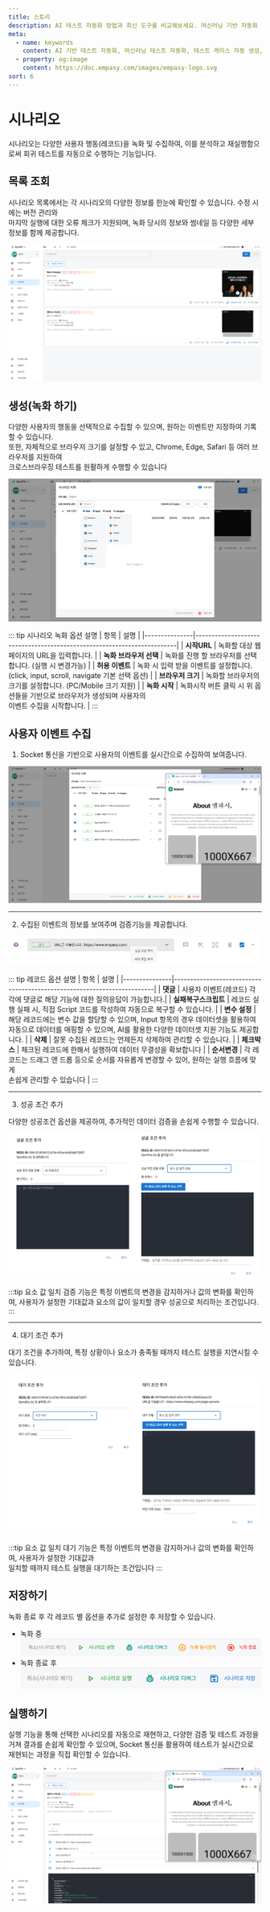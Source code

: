 ```yaml
---
title: 스토리
description: AI 테스트 자동화 방법과 최신 도구를 비교해보세요. 머신러닝 기반 자동화 테스트로 QA 효율성을 높이는 방법을 알아봅니다.
meta:
  - name: keywords
    content: AI 기반 테스트 자동화, 머신러닝 테스트 자동화, 테스트 케이스 자동 생성, AI QA 도구, 자동화 테스트 솔루션, AI를 활용한 테스트 자동화 방법
  - property: og:image
    content: https://doc.empasy.com/images/empasy-logo.svg
sort: 6
---
```


# 시나리오

시나리오는 다양한 사용자 행동(레코드)을 녹화 및 수집하여, 이를 분석하고 재실행함으로써 회귀 테스트를 자동으로 수행하는 기능입니다.

## 목록 조회

시나리오 목록에서는 각 시나리오의 다양한 정보를 한눈에 확인할 수 있습니다. 수정 시에는 버전 관리와
<br/>마지막 실행에 대한 오류 체크가 지원되며, 녹화 당시의 정보와 썸네일 등 다양한 세부 정보를 함께 제공합니다.

![image](./image/scenario-list.png)

## 생성(녹화 하기)

다양한 사용자의 행동을 선택적으로 수집할 수 있으며, 원하는 이벤트만 지정하여 기록할 수 있습니다.  
또한, 자체적으로 브라우저 크기를 설정할 수 있고, Chrome, Edge, Safari 등 여러 브라우저를 지원하여  
크로스브라우징 테스트를 원활하게 수행할 수 있습니다

![image](./image/new_scenario.png)

::: tip 시나리오 녹화 옵션 설명
| 항목 | 설명 |
|---------------|------------------------------------------------------------------------|
| **시작URL** | 녹화할 대상 웹페이지의 URL을 입력합니다. |
| **녹화 브라우저 선택** | 녹화를 진행 할 브라우저를 선택합니다. (실행 시 변경가능) |
| **허용 이벤트** | 녹화 시 입력 받을 이벤트를 설정합니다. <br/> (click, input, scroll, navigate 기본 선택 옵션) |
| **브라우저 크기** | 녹화할 브라우저의 크기를 설정합니다. (PC/Mobile 크기 지원) |
| **녹화 시작** | 녹화시작 버튼 클릭 시 위 옵션들을 기반으로 브라우저가 생성되며 사용자의 <br/>이벤트 수집을 시작합니다. |
:::

## 사용자 이벤트 수집

1. Socket 통신을 기반으로 사용자의 이벤트를 실시간으로 수집하여 보여줍니다.

![image](./image/scenario_tree-planting.png)

---

2. 수집된 이벤트의 정보를 보여주며 검증기능을 제공합니다.

![image](./image/scenario-record.png)

::: tip 레코드 옵션 설명
| 항목 | 설명 |
|---------------|------------------------------------------------------------------------|
| **댓글** | 사용자 이벤트(레코드) 각각에 댓글로 해당 기능에 대한 질의응답이 가능합니다.|
| **실패복구스크립트** | 레코드 실행 실패 시, 직접 Script 코드를 작성하여 자동으로 복구할 수 있습니다. |
| **변수 설정** | 해당 레코드에는 변수 값을 할당할 수 있으며, Input 항목의 경우 데이터셋을 활용하여 <br/>자동으로 데이터를 매핑할 수 있으며, AI를 활용한 다양한 데이터셋 지원 기능도 제공합니다. |
| **삭제** | 잘못 수집된 레코드는 언제든지 삭제하여 관리할 수 있습니다. |
| **체크박스** | 체크된 레코드에 한해서 실행하여 데이터 무결성을 확보합니다 |
| **순서변경** | 각 레코드는 드래그 앤 드롭 등으로 순서를 자유롭게 변경할 수 있어, 원하는 실행 흐름에 맞게 <br/> 손쉽게 관리할 수 있습니다 |
:::

---

3. 성공 조건 추가

다양한 성공조건 옵션을 제공하여, 추가적인 데이터 검증을 손쉽게 수행할 수 있습니다.

![image](./image/success.png)

:::tip
요소 값 일치 검증 기능은 특정 이벤트의 변경을 감지하거나 값의 변화를 확인하여, 사용자가 설정한 기대값과 요소의 값이 일치할 경우 성공으로 처리하는 조건입니다.
:::

---

4. 대기 조건 추가

대기 조건을 추가하여, 특정 상황이나 요소가 충족될 때까지 테스트 실행을 지연시킬 수 있습니다.

![image](./image/standby.png)

:::tip
요소 값 일치 대기 기능은 특정 이벤트의 변경을 감지하거나 값의 변화를 확인하여, 사용자가 설정한 기대값과 <br/> 일치할 때까지 테스트 실행을 대기하는 조건입니다
:::

## 저장하기

녹화 종료 후 각 레코드 별 옵션을 추가로 설정한 후 저장할 수 있습니다.

- 녹화 중
  ![image](./image/scenario-footer.png)
- 녹화 종료 후  
  ![image](./image/scenario-footer2.png)

## 실행하기

실행 기능을 통해 선택한 시나리오를 자동으로 재현하고, 다양한 검증 및 테스트 과정을 거쳐 결과를 손쉽게 확인할 수 있으며, Socket 통신을 활용하여 테스트가 실시간으로 재현되는 과정을 직접 확인할 수 있습니다.

![image](./image/scenario-run.png)
